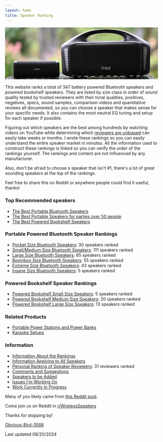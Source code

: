 ```yaml
---
layout: home
title: Speaker Ranking
---
```


![Earfun Uboom L and Tribit Stormbox Blast](/assets/img/uboomlblast.jpg)

This website ranks a total of 347 battery powered Bluetooth speakers and powered bookshelf speakers. They are listed by size class in order of sound quality tested by trusted reviewers with their tonal qualities, positives, negatives, specs, sound samples, comparison videos and quantitative reviews all documented, so you can choose a speaker that makes sense for your specific needs. It also contains the most neutral EQ tuning and setup for each speaker if possible.

Figuring out which speakers are the best among hundreds by watching videos on YouTube while determining which [reviewers are unbiased](/personal-ranking-of-speaker-reviewers/) can easily take weeks or months. I wrote these rankings so you can easily understand the entire speaker market in minutes. All the information used to construct these rankings is linked so you can verify the order of the rankings yourself. The rankings and content are not influenced by any manufacturer.

Also, don't be afraid to choose a speaker that isn't #1, there's a lot of great sounding speakers at the top of the rankings.

Feel free to share this on Reddit or anywhere people could find it useful, thanks!

### Top Recommended speakers

- [The Best Portable Bluetooth Speakers](/top-recommended/)
- [The Best Portable Speakers for parties over 50 people](/portable-party-speakers/)
- [The Best Powered Bookshelf Speakers](/bookshelf-top-recommended/)

### Portable Powered Bluetooth Speaker Rankings

- [Pocket Size Bluetooth Speakers](/pocket-size/): 30 speakers ranked
- [Small/Medium Size Bluetooth Speakers](/small-medium-size/): 111 speakers ranked
- [Large Size Bluetooth Speakers](/large-size/): 65 speakers ranked
- [Boombox Size Bluetooth Speakers](/boombox-size/): 55 speakers ranked
- [Extreme Size Bluetooth Speakers](/extreme-size/): 43 speakers ranked
- [Insane Size Bluetooth Speakers](/insane-size/): 5 speakers ranked

### Powered Bookshelf Speaker Rankings

- [Powered Bookshelf Small Size Speakers](/bookshelf-small/): 5 speakers ranked
- [Powered Bookshelf Medium Size Speakers](/bookshelf-medium/): 20 speakers ranked
- [Powered Bookshelf Large Size Speakers](/bookshelf-large/): 13 speakers ranked

### Related Products

- [Portable Power Stations and Power Banks](/portable-power-stations/)
- [Karaoke Setups](/karaoke-setups/)

### Information

- [Information About the Rankings](/information-about-the-rankings/)
- [Information Applying to All Speakers](/information-applying-to-all-speakers/)
- [Personal Ranking of Speaker Reviewers](/personal-ranking-of-speaker-reviewers/): 31 reviewers ranked
- [Comments and Suggestions](/comments-suggestions/)
- [Speakers to be Added](/speakers-to-be-added/)
- [Issues I'm Working On](/issues-im-working-on/)
- [Work Currently In Progress](/work-currently-in-progress/)

Many of you likely came from [this Reddit post](https://www.reddit.com/r/WirelessSpeakers/comments/16zs2ol/ranking_all_battery_powered_wireless_speakers/). 

Come join us on Reddit in [r/WirelessSpeakers](https://www.reddit.com/r/WirelessSpeakers/)

Thanks for stopping by!

[Obvious-Bird-3588](https://www.reddit.com/user/Obvious-Bird-3588)

Last updated 08/20/2024
